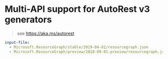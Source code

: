 # Multi-API support for AutoRest v3 generators

> see https://aka.ms/autorest

``` yaml $(enable-multi-api)
input-file:
  - Microsoft.ResourceGraph/stable/2019-04-01/resourcegraph.json
  - Microsoft.ResourceGraph/preview/2018-09-01-preview/resourcegraph.json
```
